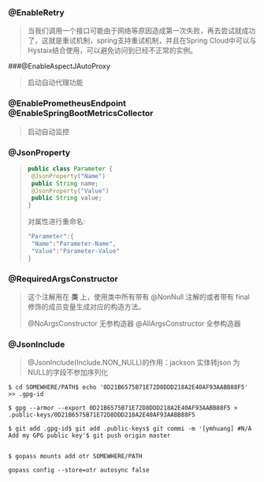 ### @EnableRetry

> 当我们调用一个接口可能由于网络等原因造成第一次失败，再去尝试就成功了，这就是重试机制，spring支持重试机制，并且在Spring Cloud中可以与Hystaix结合使用，可以避免访问到已经不正常的实例。

###@EnableAspectJAutoProxy

> 启动自动代理功能

### @EnablePrometheusEndpoint  @EnableSpringBootMetricsCollector

> 启动自动监控

### @JsonProperty

>```java
>public class Parameter {
>  @JsonProperty("Name")
>  public String name;
>  @JsonProperty("Value")
>  public String value; 
>}
>```
>
>对属性进行重命名:
>
>```java
>"Parameter":{
>  "Name":"Parameter-Name",
>  "Value":"Parameter-Value"
>}
>```

### **@RequiredArgsConstructor**

> 这个注解用在 **类** 上，使用类中所有带有 @NonNull 注解的或者带有 final 修饰的成员变量生成对应的构造方法。
>
> @NoArgsConstructor 无参构造器
> @AllArgsConstructor 全参构造器

### @JsonInclude

>@JsonInclude(Include.NON_NULL)的作用：jackson 实体转json 为NULL的字段不参加序列化



```
$ cd SOMEWHERE/PATH$ echo '0D21B6575B71E72D8DDD218A2E40AF93AABB88F5' >> .gpg-id

$ gpg --armor --export 0D21B6575B71E72D8DDD218A2E40AF93AABB88F5 > .public-keys/0D21B6575B71E72D8DDD218A2E40AF93AABB88F5

$ git add .gpg-id$ git add .public-keys$ git commi -m '[ymhuang] #N/A Add my GPG public key'$ git push origin master


$ gopass mounts add otr SOMEWHERE/PATH

gopass config --store=otr autosync false

```